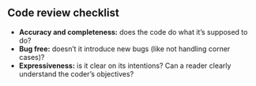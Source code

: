 ## Code review checklist

- **Accuracy and completeness:** does the code do what it’s supposed to do?
- **Bug free:** doesn’t it introduce new bugs (like not handling corner cases)?
- **Expressiveness:** is it clear on its intentions? Can a reader clearly understand the coder’s objectives?
